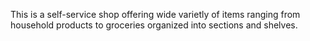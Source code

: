 This is a self-service shop offering wide varietly of items ranging from household products to groceries organized into sections and shelves.
